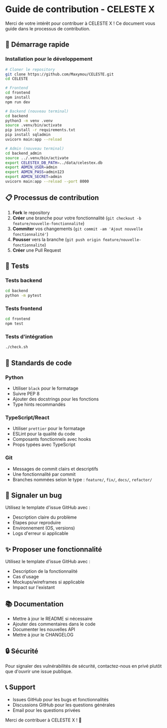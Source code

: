 # Guide de contribution - CELESTE X

Merci de votre intérêt pour contribuer à CELESTE X ! Ce document vous guide dans le processus de contribution.

## 🚀 Démarrage rapide

### Installation pour le développement

```bash
# Cloner le repository
git clone https://github.com/Maxymou/CELESTE.git
cd CELESTE

# Frontend
cd frontend
npm install
npm run dev

# Backend (nouveau terminal)
cd backend
python3 -m venv .venv
source .venv/bin/activate
pip install -r requirements.txt
pip install sqladmin
uvicorn main:app --reload

# Admin (nouveau terminal)
cd backend_admin
source ../.venv/bin/activate
export CELESTEX_DB_PATH=../data/celestex.db
export ADMIN_USER=admin
export ADMIN_PASS=admin123
export ADMIN_SECRET=admin
uvicorn main:app --reload --port 8000
```

## 📋 Processus de contribution

1. **Fork** le repository
2. **Créer** une branche pour votre fonctionnalité (`git checkout -b feature/nouvelle-fonctionnalite`)
3. **Commiter** vos changements (`git commit -am 'Ajout nouvelle fonctionnalité'`)
4. **Pousser** vers la branche (`git push origin feature/nouvelle-fonctionnalite`)
5. **Créer** une Pull Request

## 🧪 Tests

### Tests backend
```bash
cd backend
python -m pytest
```

### Tests frontend
```bash
cd frontend
npm test
```

### Tests d'intégration
```bash
./check.sh
```

## 📝 Standards de code

### Python
- Utiliser `black` pour le formatage
- Suivre PEP 8
- Ajouter des docstrings pour les fonctions
- Type hints recommandés

### TypeScript/React
- Utiliser `prettier` pour le formatage
- ESLint pour la qualité du code
- Composants fonctionnels avec hooks
- Props typées avec TypeScript

### Git
- Messages de commit clairs et descriptifs
- Une fonctionnalité par commit
- Branches nommées selon le type : `feature/`, `fix/`, `docs/`, `refactor/`

## 🐛 Signaler un bug

Utilisez le template d'issue GitHub avec :
- Description claire du problème
- Étapes pour reproduire
- Environnement (OS, versions)
- Logs d'erreur si applicable

## ✨ Proposer une fonctionnalité

Utilisez le template d'issue GitHub avec :
- Description de la fonctionnalité
- Cas d'usage
- Mockups/wireframes si applicable
- Impact sur l'existant

## 📚 Documentation

- Mettre à jour le README si nécessaire
- Ajouter des commentaires dans le code
- Documenter les nouvelles API
- Mettre à jour le CHANGELOG

## 🔒 Sécurité

Pour signaler des vulnérabilités de sécurité, contactez-nous en privé plutôt que d'ouvrir une issue publique.

## 📞 Support

- Issues GitHub pour les bugs et fonctionnalités
- Discussions GitHub pour les questions générales
- Email pour les questions privées

Merci de contribuer à CELESTE X ! 🎉
